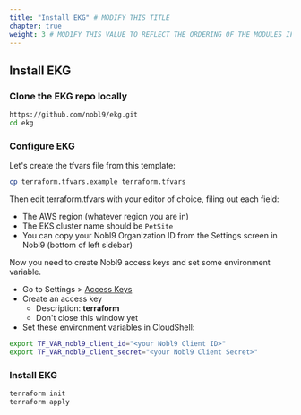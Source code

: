 ```yaml
---
title: "Install EKG" # MODIFY THIS TITLE
chapter: true
weight: 3 # MODIFY THIS VALUE TO REFLECT THE ORDERING OF THE MODULES IF APPLICABLE
---
```


## Install EKG

### Clone the EKG repo locally
```bash
https://github.com/nobl9/ekg.git
cd ekg
```

### Configure EKG
Let's create the tfvars file from this template:
```bash
cp terraform.tfvars.example terraform.tfvars
```

Then edit terraform.tfvars with your editor of choice, filing out each field:
- The AWS region (whatever region you are in)
- The EKS cluster name should be `PetSite`
- You can copy your Nobl9 Organization ID from the Settings screen in Nobl9 (bottom of left sidebar)

Now you need to create Nobl9 access keys and set some environment variable.
- Go to Settings > [Access Keys](https://app.nobl9.com/settings/keys)
- Create an access key
  - Description: **terraform**
  - Don't close this window yet
- Set these environment variables in CloudShell:
```bash
export TF_VAR_nobl9_client_id="<your Nobl9 Client ID>"
export TF_VAR_nobl9_client_secret="<your Nobl9 Client Secret>"
```

### Install EKG
```bash
terraform init
terraform apply
```